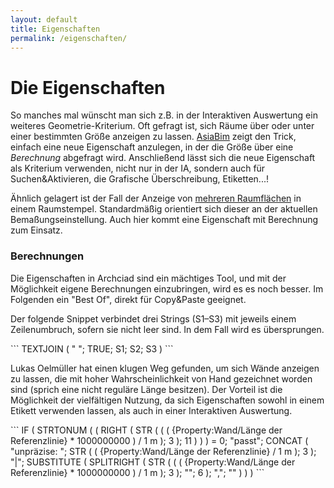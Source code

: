 ```yaml
---
layout: default
title: Eigenschaften
permalink: /eigenschaften/
---
```

# Die Eigenschaften

So manches mal wünscht man sich z.B. in der Interaktiven Auswertung ein weiteres Geometrie-Kriterium. Oft gefragt ist, sich Räume über oder unter einer bestimmten Größe anzeigen zu lassen. [AsiaBim](https://asiabim.wordpress.com/2020/04/23/using-geometry-information-as-scheduling-criteria/) zeigt den Trick, einfach eine neue Eigenschaft anzulegen, in der die Größe über eine _Berechnung_ abgefragt wird.
Anschließend lässt sich die neue Eigenschaft als Kriterium verwenden, nicht nur in der IA, sondern auch für Suchen&Aktivieren, die Grafische Überschreibung, Etiketten...!

Ähnlich gelagert ist der Fall der Anzeige von [mehreren Raumflächen](https://asiabim.wordpress.com/2020/04/08/multiple-area-units-in-zones/) in einem Raumstempel. Standardmäßig orientiert sich dieser an der aktuellen Bemaßungseinstellung. Auch hier kommt eine Eigenschaft mit Berechnung zum Einsatz.



### Berechnungen
Die Eigenschaften in Archciad sind ein mächtiges Tool, und mit der Möglichkeit eigene Berechnungen einzubringen, wird es es noch besser.
Im Folgenden ein "Best Of", direkt für Copy&Paste geeignet.

<div class="code-example" markdown="1">

Der folgende Snippet verbindet drei Strings (S1–S3) mit jeweils einem Zeilenumbruch, sofern sie nicht leer sind. In dem Fall wird es übersprungen.

</div>
```
TEXTJOIN ( "
"; TRUE; S1; S2; S3 )
```


<div class="code-example" markdown="1">

Lukas Oelmüller hat einen klugen Weg gefunden, um sich Wände anzeigen zu lassen, die mit hoher Wahrscheinlichkeit von Hand gezeichnet worden sind (sprich eine nicht reguläre Länge besitzen). Der Vorteil ist die Möglichkeit der vielfältigen Nutzung, da sich Eigenschaften sowohl in einem Etikett verwenden lassen, als auch in einer Interaktiven Auswertung.

</div>
```
IF ( 
  STRTONUM ( ( 
    RIGHT ( 
      STR ( ( ( {Property:Wand/Länge der Referenzlinie} * 1000000000 ) / 1 m ); 3 );
    11 ) ) ) 
    = 0; "passt"; 
  CONCAT ( "unpräzise: "; STR ( ( {Property:Wand/Länge der Referenzlinie} / 1 m ); 3 ); 
           "|"; 
           SUBSTITUTE ( 
             SPLITRIGHT ( 
               STR ( ( ( {Property:Wand/Länge der Referenzlinie} * 1000000000 ) / 1 m ); 3 ); 
               ""; 6 ); 
           ","; "" ) 
  ) )
```